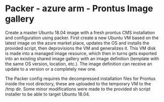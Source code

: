 # Packer - azure arm - Prontus Image gallery

Create a master Ubuntu 18.04 image with a fresh prontus CMS installation and configuration using packer. First create a new Ubuntu 
VM based on the latest image on the azure market place, updates the OS and installs the provided script, then deprovisions the VM and
generalizes it. This VM disk is made into a managed image resource, which then in turns gets exported into an existing shared image 
gallery with an image definition (template with the same OS version, location, etc.). The image definition can receive an update to
a version or a completely new one.

The Packer config requires the decompressed installation files for Prontus inside the root directory, these are uploaded to the 
temporary VM to the /tmp dir. Some minor modifications were made to the provided sh script installer to be able to target Ubuntu 
18.04.

